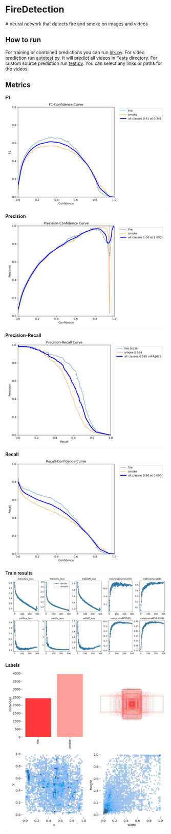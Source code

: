 # FireDetection
A neural network that detects fire and smoke on images and videos

## How to run
For training or combined predictions you can run [idk.py](idk.py).
For video prediction run [autotest.py](autotest.py). It will predict all videos in [Tests](Tests/) directory.
For custom source prediction run [test.py](test.py). You can select any links or paths for the videos.

## Metrics
**F1**
![F1 curves](Resources/F1_curve.png) </br>

**Precision**
![P curve](Resources/P_curve.png) </br>

**Precision-Recall**
![PR curve](Resources/PR_curve.png) </br>

**Recall**
![R curve](Resources/R_curve.png) </br>

**Train results**
![Results](Resources/results.png) </br>

**Labels**
![Labels](Resources/labels.jpg) </br>